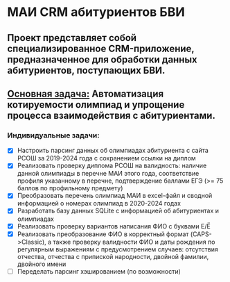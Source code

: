# МАИ CRM абитуриентов БВИ

Проект представляет собой специализированное CRM-приложение, предназначенное для обработки данных абитуриентов, поступающих БВИ.
---
<ins>Основная задача:</ins> Автоматизация котируемости олимпиад и упрощение процесса взаимодействия с абитуриентами.
---
### Индивидуальные задачи:
- [x] Настроить парсинг данных об олимпиадах абитуриента с сайта РСОШ за 2019-2024 года с сохранением ссылки на диплом
- [X] Реализовать проверку диплома РСОШ на валидность: наличие данной олимпиады в перечне МАИ этого года, соответствие профиля указанному в перечне, подтверждение баллами ЕГЭ (>= 75 баллов по профильному предмету)
- [X] Преобразовать перечень олимпиад МАИ в excel-файл и сводной информацией о номерах олимпиад в 2020-2024 годах
- [x] Разработать базу данных SQLite с информацией об абитуриентах и олимпиадах
- [x] Реализовать проверку вариантов написания ФИО с буквами Е/Ё
- [x] Реализовать преобразование ФИО в корректный формат (CAPS->Classic), а также проверку валидности ФИО и даты рождения по регулярным выражениям с предусмотрением случаев: отсутствия отчества, отчества с припиской народности, двойной фамилии, двойного имени
- [ ] Переделать парсинг хэшированием (по возможности)
